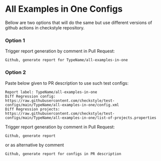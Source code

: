 # All Examples in One Configs

Bellow are two options that will do the same but use different versions
of github actions in checkstyle repository.


### Option 1
Trigger report generation by comment in Pull Request:
```
Github, generate report for TypeName/all-examples-in-one
```

### Option 2

Paste below given to PR description to use such test configs:
```
Report label: TypeName/all-examples-in-one
Diff Regression config: https://raw.githubusercontent.com/checkstyle/test-configs/main/TypeName/all-examples-in-one/config.xml
Diff Regression projects: https://raw.githubusercontent.com/checkstyle/test-configs/main/TypeName/all-examples-in-one/list-of-projects.properties
```

Trigger report generation by comment in Pull Request:
```
Github, generate report
```
or as alternative by comment
```
Github, generate report for configs in PR description
```
